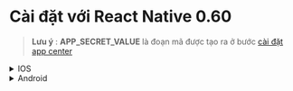 # Cài đặt với React Native 0.60

> **Lưu ý** : **APP_SECRET_VALUE** là đoạn mã được tạo ra ở bước [cài đặt app center](../Appcenter.md)

<details>
    <summary>
        IOS
    </summary>

- Tại thư mục ios :

  ```python
  pod install
  ```

- Tạo file `AppCenter-Config.plist` trong thư mục ios với nội dung :

  ```
  <?xml version="1.0" encoding="UTF-8"?>
  <!DOCTYPE plist PUBLIC "-//Apple//DTD PLIST 1.0//EN" "https://www.apple.com/DTDs/PropertyList-1.0.dtd">
  <dict version="1.0">
      <dict>
      <key>AppSecret</key>
      <string>{APP_SECRET_VALUE}</string>
      </dict>
  </dict>
  ```

- Thêm file `AppCenter-Config.plist` vừa tạo vào project
  - Mở file .xcworkspace bằng xcode
  - Chuột phải vào tên project chọn **Add Files to {tênproject}**

![img](../../readmeasset/addToXcode.png)

- Tìm đến file `AppCenter-Config.plist` vừa tạo

![img](../../readmeasset/pickFileConfig.png)

- Cấu hình file `AppDelegate.m` để có thể sử dụng

  - import :
    ```
    #import <AppCenterReactNativeShared/AppCenterReactNativeShared.h>
    #import <AppCenterReactNative.h>
    #import <AppCenterReactNativeAnalytics.h>
    #import <AppCenterReactNativeCrashes.h>`
    ```
  - sử dụng :

    ```
        [AppCenterReactNative register];
        [AppCenterReactNativeAnalytics registerWithInitiallyEnabled:true];
        [AppCenterReactNativeCrashes registerWithAutomaticProcessing];
    ```

  - Kết quả :
    ![img](../../readmeasset/codeInAppDelegate.png)

</details>

<details>
    <summary>
        Android
    </summary>

- Tạo file `appcenter-config.json` trong đường dẫn `android/app/src/main/assets/` với nội dung :

  ```
  {
    "app_secret": "{APP_SECRET_VALUE}"
  }
  ```

- Thêm vào file `strings.xml` trong đường dẫn `res/values/strings.xml` :
  ```
  <string name="appCenterCrashes_whenToSendCrashes" moduleConfig="true" translatable="false">ASK_JAVASCRIPT</string>
  <string name="appCenterAnalytics_whenToEnableAnalytics" moduleConfig="true" translatable="false">ALWAYS_SEND</string>
  ```
  </details>
